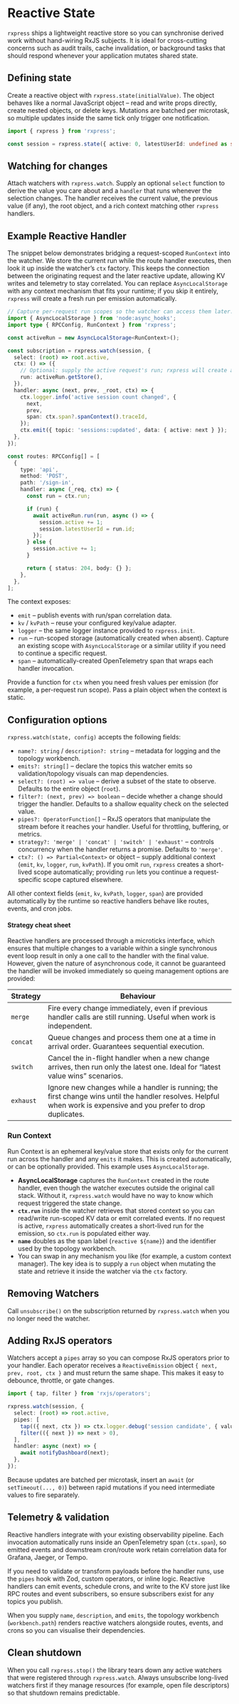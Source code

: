 # Reactive State

`rxpress` ships a lightweight reactive store so you can synchronise derived work without hand-wiring RxJS subjects. It is ideal for cross-cutting concerns such as audit trails, cache invalidation, or background tasks that should respond whenever your application mutates shared state.

## Defining state

Create a reactive object with `rxpress.state(initialValue)`. The object behaves like a normal JavaScript object – read and write props directly, create nested objects, or delete keys. Mutations are batched per microtask, so multiple updates inside the same tick only trigger one notification.

```ts
import { rxpress } from 'rxpress';

const session = rxpress.state({ active: 0, latestUserId: undefined as string | undefined });
```

## Watching for changes

Attach watchers with `rxpress.watch`. Supply an optional `select` function to derive the value you care about and a `handler` that runs whenever the selection changes. The handler receives the current value, the previous value (if any), the root object, and a rich context matching other `rxpress` handlers.

## Example Reactive Handler

The snippet below demonstrates bridging a request-scoped `RunContext` into the watcher. We store the current run while the route handler executes, then look it up inside the watcher’s `ctx` factory. This keeps the connection between the originating request and the later reactive update, allowing KV writes and telemetry to stay correlated. You can replace `AsyncLocalStorage` with any context mechanism that fits your runtime; if you skip it entirely, `rxpress` will create a fresh run per emission automatically.

```ts
// Capture per-request run scopes so the watcher can access them later.
import { AsyncLocalStorage } from 'node:async_hooks';
import type { RPCConfig, RunContext } from 'rxpress';

const activeRun = new AsyncLocalStorage<RunContext>();

const subscription = rxpress.watch(session, {
  select: (root) => root.active,
  ctx: () => ({
    // Optional: supply the active request's run; rxpress will create a new one if this is undefined.
    run: activeRun.getStore(),
  }),
  handler: async (next, prev, _root, ctx) => {
    ctx.logger.info('active session count changed', {
      next,
      prev,
      span: ctx.span?.spanContext().traceId,
    });
    ctx.emit({ topic: 'sessions::updated', data: { active: next } });
  },
});

const routes: RPCConfig[] = [
  {
    type: 'api',
    method: 'POST',
    path: '/sign-in',
    handler: async (_req, ctx) => {
      const run = ctx.run;

      if (run) {
        await activeRun.run(run, async () => {
          session.active += 1;
          session.latestUserId = run.id;
        });
      } else {
        session.active += 1;
      }

      return { status: 204, body: {} };
    },
  },
];
```

The context exposes:

- `emit` – publish events with run/span correlation data.
- `kv` / `kvPath` – reuse your configured key/value adapter.
- `logger` – the same logger instance provided to `rxpress.init`.
- `run` – run-scoped storage (automatically created when absent). Capture an existing scope with `AsyncLocalStorage` or a similar utility if you need to continue a specific request.
- `span` – automatically-created OpenTelemetry span that wraps each handler invocation.

Provide a function for `ctx` when you need fresh values per emission (for example, a per-request run scope). Pass a plain object when the context is static.

## Configuration options

`rxpress.watch(state, config)` accepts the following fields:

- `name?: string` / `description?: string` – metadata for logging and the topology workbench.
- `emits?: string[]` – declare the topics this watcher emits so validation/topology visuals can map dependencies.
- `select?: (root) => value` – derive a subset of the state to observe. Defaults to the entire object (`root`).
- `filter?: (next, prev) => boolean` – decide whether a change should trigger the handler. Defaults to a shallow equality check on the selected value.
- `pipes?: OperatorFunction[]` – RxJS operators that manipulate the stream before it reaches your handler. Useful for throttling, buffering, or metrics.
- `strategy?: 'merge' | 'concat' | 'switch' | 'exhaust'` – controls concurrency when the handler returns a promise. Defaults to `'merge'`.
- `ctx?: () => Partial<Context>` or object – supply additional context (`emit`, `kv`, `logger`, `run`, `kvPath`). If you omit `run`, `rxpress` creates a short-lived scope automatically; providing `run` lets you continue a request-specific scope captured elsewhere.

All other context fields (`emit`, `kv`, `kvPath`, `logger`, `span`) are provided automatically by the runtime so reactive handlers behave like routes, events, and cron jobs.

#### Strategy cheat sheet

Reactive handlers are processed through a microticks interface, which ensures that multiple changes to a variable within a single synchronous event loop result in only a one call to the handler with the final value. However, given the nature of asynchronous code, it cannot be guaranteed the handler will be invoked immediately so queing management options are provided:

| Strategy  | Behaviour                                                                                                                                                          |
| --------- | ------------------------------------------------------------------------------------------------------------------------------------------------------------------ |
| `merge`   | Fire every change immediately, even if previous handler calls are still running. Useful when work is independent.                                                  |
| `concat`  | Queue changes and process them one at a time in arrival order. Guarantees sequential execution.                                                                    |
| `switch`  | Cancel the in-flight handler when a new change arrives, then run only the latest one. Ideal for “latest value wins” scenarios.                                     |
| `exhaust` | Ignore new changes while a handler is running; the first change wins until the handler resolves. Helpful when work is expensive and you prefer to drop duplicates. |

### Run Context

Run Context is an ephemeral key/value store that exists only for the current run across the handler and any `emits` it makes. This is created automatically, or can be optionally provided. This example uses `AsyncLocalStorage`.

- **AsyncLocalStorage** captures the `RunContext` created in the route handler, even though the watcher executes outside the original call stack. Without it, `rxpress.watch` would have no way to know which request triggered the state change.
- **`ctx.run`** inside the watcher retrieves that stored context so you can read/write run-scoped KV data or emit correlated events. If no request is active, `rxpress` automatically creates a short-lived run for the emission, so `ctx.run` is populated either way.
- **`name`** doubles as the span label (`reactive ${name}`) and the identifier used by the topology workbench.
- You can swap in any mechanism you like (for example, a custom context manager). The key idea is to supply a `run` object when mutating the state and retrieve it inside the watcher via the `ctx` factory.

## Removing Watchers

Call `unsubscribe()` on the subscription returned by `rxpress.watch` when you no longer need the watcher.

## Adding RxJS operators

Watchers accept a `pipes` array so you can compose RxJS operators prior to your handler. Each operator receives a `ReactiveEmission` object `{ next, prev, root, ctx }` and must return the same shape. This makes it easy to debounce, throttle, or gate changes.

```ts
import { tap, filter } from 'rxjs/operators';

rxpress.watch(session, {
  select: (root) => root.active,
  pipes: [
    tap(({ next, ctx }) => ctx.logger.debug('session candidate', { value: next })),
    filter(({ next }) => next > 0),
  ],
  handler: async (next) => {
    await notifyDashboard(next);
  },
});
```

Because updates are batched per microtask, insert an `await` (or `setTimeout(..., 0)`) between rapid mutations if you need intermediate values to fire separately.

## Telemetry & validation

Reactive handlers integrate with your existing observability pipeline. Each invocation automatically runs inside an OpenTelemetry span (`ctx.span`), so emitted events and downstream cron/route work retain correlation data for Grafana, Jaeger, or Tempo.

If you need to validate or transform payloads before the handler runs, use the `pipes` hook with Zod, custom operators, or inline logic. Reactive handlers can emit events, schedule crons, and write to the KV store just like RPC routes and event subscribers, so ensure subscribers exist for any topics you publish.

When you supply `name`, `description`, and `emits`, the topology workbench (`workbench.path`) renders reactive watchers alongside routes, events, and crons so you can visualise their dependencies.

## Clean shutdown

When you call `rxpress.stop()` the library tears down any active watchers that were registered through `rxpress.watch`. Always unsubscribe long-lived watchers first if they manage resources (for example, open file descriptors) so that shutdown remains predictable.

